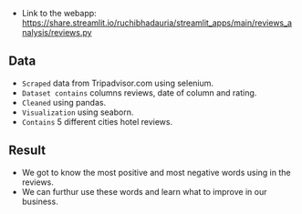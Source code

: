 
- Link to the webapp: https://share.streamlit.io/ruchibhadauria/streamlit_apps/main/reviews_analysis/reviews.py

## Data 
- `Scraped` data from Tripadvisor.com using selenium.
- `Dataset contains` columns reviews, date of column and rating.
- `Cleaned` using pandas.
- `Visualization` using seaborn.
- `Contains` 5 different cities hotel reviews.

## Result
- We got to know the most positive and most negative words using in the reviews. 
- We can furthur use these words and learn what to improve in our business.
